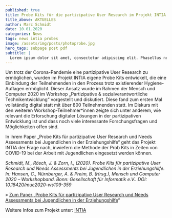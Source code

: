 ```yaml
---
published: true
title: Probe Kits für die partizipative User Research im Projekt INTIA
title_above: AKTUELLES
author: Marc Schmidt
date: 10.01.2020
categories: News
tags: news intia probes
image: /assets/img/posts/photoprobe.jpg
hero_tags: subpage post pdf
subtitle: |
  Lorem ipsum dolor sit amet, consectetur adipiscing elit. Phasellus nec iaculis mauris.
---
```


Um trotz der Corona-Pandemie eine partizipative User Research zu ermöglichen, wurden im Projekt INTIA eigene Probe Kits entwickelt, die eine Einbindung der Teilnehmenden in den Prozess trotz existierender Hygiene-Auflagen ermöglicht. Dieser Ansatz wurde im Rahmen der Mensch und Computer 2020 im Workshop „Partizipative & sozialverantwortliche Technikentwicklung“ vorgestellt und diskutiert. Diese fand zum ersten Mal vollständig digital statt mit über 800 Teilnehmenden statt. Im Diskurs mit den weiteren Workshop-Teilnehmer\*innen zeigte sich unter anderem, wie relevant die Erforschung digitaler Lösungen in der partizipativen Entwicklung ist und dass noch viele interessante Forschungsfragen und Möglichkeiten offen sind.

In ihrem Paper „Probe Kits für partizipative User Research und Needs Assessments bei Jugendlichen in der Erziehungshilfe“ geht das Projekt INTIA der Frage nach, inwiefern die Methode der Prob Kits in Zeiten von COVID-19 bei der Arbeit mit Jugendlichen eingesetzt werden können.

_Schmidt, M., Rösch, J. & Zorn, I., (2020). Probe Kits für partizipative User Research und Needs Assessments bei Jugendlichen in der Erziehungshilfe. In: Hansen, C., Nürnberger, A. & Preim, B. (Hrsg.), Mensch und Computer 2020 – Workshopband. Bonn: Gesellschaft für Informatik e.V.. DOI: 10.18420/muc2020-ws109-359_

» [Zum Paper „Probe Kits für partizipative User Research und Needs Assessments bei Jugendlichen in der Erziehungshilfe](https://dl.gi.de/handle/20.500.12116/33567)“

Weitere Infos zum Projekt unter: [INTIA](https://dites.web.th-koeln.de/forschung/projekte/intia/)
